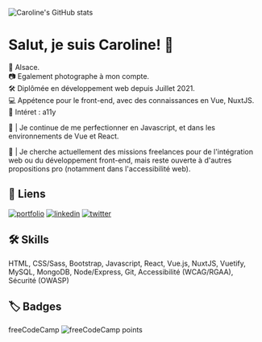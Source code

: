 ![Caroline's GitHub stats](https://github-readme-stats.vercel.app/api?username=carolinesenes&theme=vision-friendly-dark&show_icons=true)

# Salut, je suis Caroline! 👋
📍 Alsace.  
📷 Egalement photographe à mon compte.  
🛠️ Diplômée en développement web depuis Juillet 2021.  
💻 Appétence pour le front-end, avec des connaissances en Vue, NuxtJS.  
👀 Intéret : a11y
  
🌱 | Je continue de me perfectionner en Javascript, et dans les environnements de Vue et React.
  
🔭 | Je cherche actuellement des missions freelances pour de l'intégration web ou du développement front-end, mais reste ouverte à d'autres propositions pro (notamment dans l'accessibilité web).  


## 🔗 Liens
[![portfolio](https://img.shields.io/badge/my_portfolio-000?style=for-the-badge&logo=ko-fi&logoColor=white)](https://carolinealexandre.netlify.app/)
[![linkedin](https://img.shields.io/badge/linkedin-0A66C2?style=for-the-badge&logo=linkedin&logoColor=white)](https://www.linkedin.com/in/carolinesenes/)
[![twitter](https://img.shields.io/badge/twitter-1DA1F2?style=for-the-badge&logo=twitter&logoColor=white)](https://twitter.com/senes_caroline)

  
## 🛠 Skills
HTML, CSS/Sass, Bootstrap, Javascript, React, Vue.js, NuxtJS, Vuetify, MySQL, MongoDB, Node/Express, Git,
Accessibilité (WCAG/RGAA), Sécurité (OWASP)


## 🏷️ Badges
freeCodeCamp ![freeCodeCamp points](https://img.shields.io/freecodecamp/points/carolinesenes)
